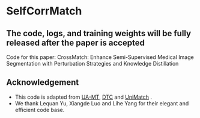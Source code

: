 # SelfCorrMatch
## The code, logs, and training weights will be fully released after the paper is accepted
Code for this paper: CrossMatch: Enhance Semi-Supervised Medical Image Segmentation with Perturbation Strategies and Knowledge Distillation

## Acknowledgement
* This code is adapted from [UA-MT](https://github.com/yulequan/UA-MT), [DTC](https://github.com/HiLab-git/DTC.git) and [UniMatch](https://github.com/LiheYoung/UniMatch/tree/main/more-scenarios/medical) . 
* We thank Lequan Yu, Xiangde Luo and Lihe Yang for their elegant and efficient code base.
